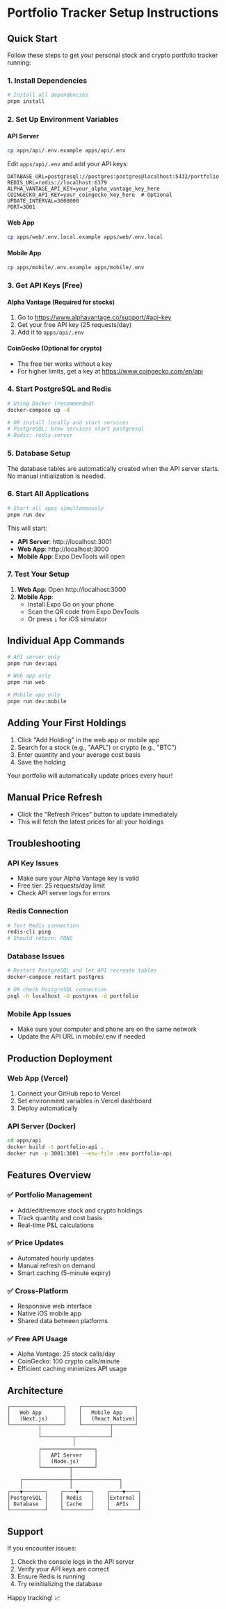 # Portfolio Tracker Setup Instructions

## Quick Start

Follow these steps to get your personal stock and crypto portfolio tracker running:

### 1. Install Dependencies

```bash
# Install all dependencies
pnpm install
```

### 2. Set Up Environment Variables

#### API Server

```bash
cp apps/api/.env.example apps/api/.env
```

Edit `apps/api/.env` and add your API keys:

```env
DATABASE_URL=postgresql://postgres:postgres@localhost:5432/portfolio
REDIS_URL=redis://localhost:6379
ALPHA_VANTAGE_API_KEY=your_alpha_vantage_key_here
COINGECKO_API_KEY=your_coingecko_key_here  # Optional
UPDATE_INTERVAL=3600000
PORT=3001
```

#### Web App

```bash
cp apps/web/.env.local.example apps/web/.env.local
```

#### Mobile App

```bash
cp apps/mobile/.env.example apps/mobile/.env
```

### 3. Get API Keys (Free)

#### Alpha Vantage (Required for stocks)

1. Go to https://www.alphavantage.co/support/#api-key
2. Get your free API key (25 requests/day)
3. Add it to `apps/api/.env`

#### CoinGecko (Optional for crypto)

- The free tier works without a key
- For higher limits, get a key at https://www.coingecko.com/en/api

### 4. Start PostgreSQL and Redis

```bash
# Using Docker (recommended)
docker-compose up -d

# OR install locally and start services
# PostgreSQL: brew services start postgresql
# Redis: redis-server
```

### 5. Database Setup

The database tables are automatically created when the API server starts. No manual initialization is needed.

### 6. Start All Applications

```bash
# Start all apps simultaneously
pnpm run dev
```

This will start:

- **API Server**: http://localhost:3001
- **Web App**: http://localhost:3000
- **Mobile App**: Expo DevTools will open

### 7. Test Your Setup

1. **Web App**: Open http://localhost:3000
2. **Mobile App**:
   - Install Expo Go on your phone
   - Scan the QR code from Expo DevTools
   - Or press `i` for iOS simulator

## Individual App Commands

```bash
# API server only
pnpm run dev:api

# Web app only
pnpm run web

# Mobile app only
pnpm run dev:mobile
```

## Adding Your First Holdings

1. Click "Add Holding" in the web app or mobile app
2. Search for a stock (e.g., "AAPL") or crypto (e.g., "BTC")
3. Enter quantity and your average cost basis
4. Save the holding

Your portfolio will automatically update prices every hour!

## Manual Price Refresh

- Click the "Refresh Prices" button to update immediately
- This will fetch the latest prices for all your holdings

## Troubleshooting

### API Key Issues

- Make sure your Alpha Vantage key is valid
- Free tier: 25 requests/day limit
- Check API server logs for errors

### Redis Connection

```bash
# Test Redis connection
redis-cli ping
# Should return: PONG
```

### Database Issues

```bash
# Restart PostgreSQL and let API recreate tables
docker-compose restart postgres

# OR check PostgreSQL connection
psql -h localhost -U postgres -d portfolio
```

### Mobile App Issues

- Make sure your computer and phone are on the same network
- Update the API URL in mobile/.env if needed

## Production Deployment

### Web App (Vercel)

1. Connect your GitHub repo to Vercel
2. Set environment variables in Vercel dashboard
3. Deploy automatically

### API Server (Docker)

```bash
cd apps/api
docker build -t portfolio-api .
docker run -p 3001:3001 --env-file .env portfolio-api
```

## Features Overview

### ✅ Portfolio Management

- Add/edit/remove stock and crypto holdings
- Track quantity and cost basis
- Real-time P&L calculations

### ✅ Price Updates

- Automated hourly updates
- Manual refresh on demand
- Smart caching (5-minute expiry)

### ✅ Cross-Platform

- Responsive web interface
- Native iOS mobile app
- Shared data between platforms

### ✅ Free API Usage

- Alpha Vantage: 25 stock calls/day
- CoinGecko: 100 crypto calls/minute
- Efficient caching minimizes API usage

## Architecture

```
┌─────────────────┐    ┌─────────────────┐
│   Web App       │    │   Mobile App    │
│   (Next.js)     │    │   (React Native)│
└─────────┬───────┘    └─────────┬───────┘
          │                      │
          └──────────┬───────────┘
                     │
          ┌─────────────────┐
          │   API Server    │
          │   (Node.js)     │
          └─────────┬───────┘
                    │
    ┌───────────────┼───────────────┐
    │               │               │
┌───▼───────┐    ┌────▼────┐    ┌────▼────┐
│PostgreSQL │    │ Redis   │    │External │
│ Database  │    │ Cache   │    │  APIs   │
└───────────┘    └─────────┘    └─────────┘
```

## Support

If you encounter issues:

1. Check the console logs in the API server
2. Verify your API keys are correct
3. Ensure Redis is running
4. Try reinitializing the database

Happy tracking! 📈
